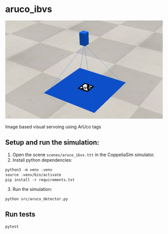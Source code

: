 # aruco_ibvs

![ArUco IBVS](aruco_ibvs.png)

Image based visual servoing using ArUco tags

## Setup and run the simulation:

1. Open the scene `scenes/aruco_ibvs.ttt` in the CoppeliaSim simulator.
2. Install python dependencies:

```console
python3 -m venv .venv
source .venv/bin/activate
pip install -r requirements.txt
```

3. Run the simulation:

```console
python src/aruco_detector.py
```

## Run tests

```console
pytest
```
